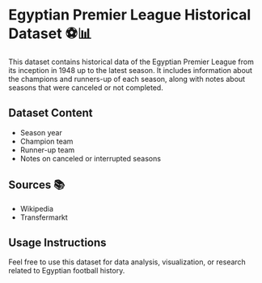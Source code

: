 # Egyptian Premier League Historical Dataset ⚽📊

This dataset contains historical data of the Egyptian Premier League from its inception in 1948 up to the latest season. It includes information about the champions and runners-up of each season, along with notes about seasons that were canceled or not completed.

## Dataset Content
- Season year
- Champion team
- Runner-up team
- Notes on canceled or interrupted seasons

## Sources 📚
- Wikipedia
- Transfermarkt

## Usage Instructions
Feel free to use this dataset for data analysis, visualization, or research related to Egyptian football history.


